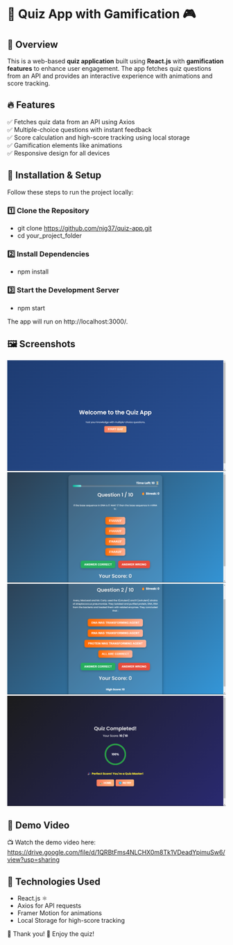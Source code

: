# 🧠 Quiz App with Gamification 🎮  

## 🚀 Overview  
This is a web-based **quiz application** built using **React.js** with **gamification features** to enhance user engagement. The app fetches quiz questions from an API and provides an interactive experience with animations and score tracking.  

## 🔥 Features  
✅ Fetches quiz data from an API using Axios  
✅ Multiple-choice questions with instant feedback  
✅ Score calculation and high-score tracking using local storage  
✅ Gamification elements like animations  
✅ Responsive design for all devices  

## 📜 Installation & Setup  
Follow these steps to run the project locally:  

### 1️⃣ Clone the Repository  
- git clone https://github.com/njg37/quiz-app.git
- cd your_project_folder

### 2️⃣ Install Dependencies
- npm install

### 3️⃣ Start the Development Server
- npm start

The app will run on http://localhost:3000/.

## 🖼 Screenshots
![Home Page UI](assets/HomePage.png)  
![Quiz Page UI 1](assets/question1Page.png)  
![Quiz Page UI 2](assets/question2Page.png)  
![Result Page UI](assets/resultPage.png)  

## 🎥 Demo Video
📺 Watch the demo video here: https://drive.google.com/file/d/1QRBtFms4NLCHX0m8Tk1VDeadYpimuSw6/view?usp=sharing

## 📌 Technologies Used
- React.js ⚛️
- Axios for API requests
- Framer Motion for animations
- Local Storage for high-score tracking


🎉 Thank you! 🚀 Enjoy the quiz!

